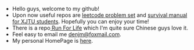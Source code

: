 - Hello guys, welcome to my github!
- Upon now useful repos are [leetcode problem set](https://github.com/djm-xjtu/leetcode_company_wise_questions) and [survival manual for XJTU students](https://github.com/djm-xjtu/XJTUer_Helpyourself). Hopefully you can enjoy your time!
- There is a repo[ Run For Life](https://github.com/djm-xjtu/run/tree/main) which I'm quite sure Chinese guys love it.
- Feel easy to email me denjm@foxmail.com.
- My personal HomePage is [here](https://djm-xjtu.github.io/).

<!---
djm-xjtu/djm-xjtu is a ✨ special ✨ repository because its `README.md` (this file) appears on your GitHub profile.
You can click the Preview link to take a look at your changes.
--->
